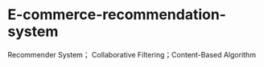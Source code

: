 # E-commerce-recommendation-system
Recommender System； Collaborative Filtering；Content-Based Algorithm
